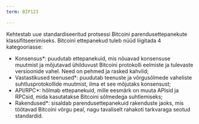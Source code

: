 ```yaml
---
term: BIP123

---
```

Kehtestab uue standardiseeritud protsessi Bitcoini parendusettepanekute klassifitseerimiseks. Bitcoini ettepanekud tuleb nüüd liigitada 4 kategooriasse:


- Konsensus*: puudutab ettepanekuid, mis nõuavad konsensuse muutmist ja mõjutavad ühilduvust Bitcoini protokolli eelmiste ja tulevaste versioonide vahel. Need on pehmed ja rasked kahvlid;
- Vastastikused teenused*: puudutab teenuste ja võrgusõlmede vaheliste suhtlusprotokollide muutmist, ilma et see mõjutaks konsensust;
- API/RPC*: hõlmab ettepanekuid, mille eesmärk on muuta APIsid ja RPCsid, mida kasutatakse Bitcoini sõlmedega suhtlemiseks;
- Rakendused*: sisaldab parendusettepanekuid rakenduste jaoks, mis töötavad Bitcoini võrgu peal, nagu tavaliselt rahakoti tarkvaraga seotud standardid.